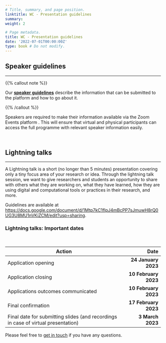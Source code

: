 ```yaml
---
# Title, summary, and page position.
linktitle: WC - Presentation guidelines
summary: 
weight: 2

# Page metadata.
title: WC - Presentation guidelines
date: '2022-07-01T00:00:00Z'
type: book # Do not modify.
---
```


## Speaker guidelines
---

{{% callout note %}}

Our __[speaker guidelines](https://docs.google.com/document/d/1MrMori_oSeXaW-2kxPwIQXAbl4fCVaouecWBCAxgxl8/edit?usp=sharing)__ describe the information that can be submitted to the platform and how to go about it.

{{% /callout %}}

Speakers are required to make their information available via the Zoom Events platform . This will ensure that virtual and physical participants can access the full programme with relevant speaker information easily.

</br>


## Lightning talks
---

A Lightning talk is a short (no longer than 5 minutes) presentation covering only a tiny focus area of your research or idea. Through the lightning talk session, we want to give researchers and students an opportunity to share with others what they are working on, what they have learned, how they are using digital and computational tools or practices in their research, and more.

Guidelines are available at <https://docs.google.com/document/d/1Mtp7kC1flpJ4mBcPP7sJmuwH8rQ0UG3U8MU1nVKiZCM/edit?usp=sharing>.

### Lightning talks: Important dates

<br>

| Action             | Date                |
|--------------------|---------------------:|
|Application opening | **24 January 2023** |
|Application closing | **10 February 2023** |
|Applications outcomes communicated | **10 February 2023** |
|Final confirmation  | **17 February 2023** |
|Final date for submitting slides (and recordings in case of virtual presentation) | **3 March 2023** |


Please feel free to [get in touch](../../../#contact) if you have any questions. 